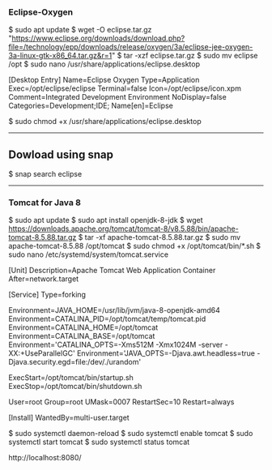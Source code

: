 ### Eclipse-Oxygen
$ sudo apt update
$ wget -O eclipse.tar.gz "https://www.eclipse.org/downloads/download.php?file=/technology/epp/downloads/release/oxygen/3a/eclipse-jee-oxygen-3a-linux-gtk-x86_64.tar.gz&r=1"
$ tar -xzf eclipse.tar.gz
$ sudo mv eclipse /opt
$ sudo nano /usr/share/applications/eclipse.desktop

[Desktop Entry]
Name=Eclipse Oxygen
Type=Application
Exec=/opt/eclipse/eclipse
Terminal=false
Icon=/opt/eclipse/icon.xpm
Comment=Integrated Development Environment
NoDisplay=false
Categories=Development;IDE;
Name[en]=Eclipse

$ sudo chmod +x /usr/share/applications/eclipse.desktop

---
Dowload using snap
--
$ snap search eclipse


---
### Tomcat for Java 8
$ sudo apt update
$ sudo apt install openjdk-8-jdk
$ wget https://downloads.apache.org/tomcat/tomcat-8/v8.5.88/bin/apache-tomcat-8.5.88.tar.gz
$ tar -xf apache-tomcat-8.5.88.tar.gz
$ sudo mv apache-tomcat-8.5.88 /opt/tomcat
$ sudo chmod +x /opt/tomcat/bin/*.sh
$ sudo nano /etc/systemd/system/tomcat.service


[Unit]
Description=Apache Tomcat Web Application Container
After=network.target

[Service]
Type=forking

Environment=JAVA_HOME=/usr/lib/jvm/java-8-openjdk-amd64
Environment=CATALINA_PID=/opt/tomcat/temp/tomcat.pid
Environment=CATALINA_HOME=/opt/tomcat
Environment=CATALINA_BASE=/opt/tomcat
Environment='CATALINA_OPTS=-Xms512M -Xmx1024M -server -XX:+UseParallelGC'
Environment='JAVA_OPTS=-Djava.awt.headless=true -Djava.security.egd=file:/dev/./urandom'

ExecStart=/opt/tomcat/bin/startup.sh
ExecStop=/opt/tomcat/bin/shutdown.sh

User=root
Group=root
UMask=0007
RestartSec=10
Restart=always

[Install]
WantedBy=multi-user.target


$ sudo systemctl daemon-reload
$ sudo systemctl enable tomcat
$ sudo systemctl start tomcat
$ sudo systemctl status tomcat

http://localhost:8080/
